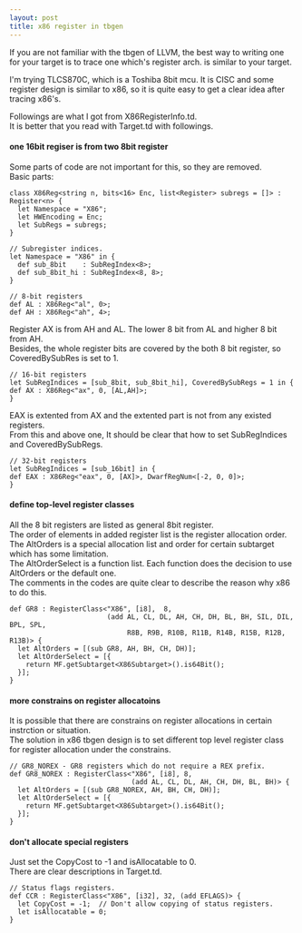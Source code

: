 ```yaml
---
layout: post
title: x86 register in tbgen
---
```

If you are not familiar with the tbgen of LLVM, the best way to writing one for your target is to trace one which's register arch. is similar to your target.

I'm trying TLCS870C, which is a Toshiba 8bit mcu.
It is CISC and some register design is similar to x86, so it is quite easy to get a clear idea after tracing x86's.

Followings are what I got from X86RegisterInfo.td.  
It is better that you read with Target.td with followings. 

#### one 16bit regiser is from two 8bit register
Some parts of code are not important for this, so they are removed.  
Basic parts:

```
class X86Reg<string n, bits<16> Enc, list<Register> subregs = []> : Register<n> {
  let Namespace = "X86";
  let HWEncoding = Enc;
  let SubRegs = subregs;
}

// Subregister indices.
let Namespace = "X86" in {
  def sub_8bit    : SubRegIndex<8>;
  def sub_8bit_hi : SubRegIndex<8, 8>;
}

// 8-bit registers
def AL : X86Reg<"al", 0>;
def AH : X86Reg<"ah", 4>;
```

Register AX is from AH and AL. The lower 8 bit from AL and higher 8 bit from AH.  
Besides, the whole register bits are covered by the both 8 bit register, so CoveredBySubRes is set to 1.
```
// 16-bit registers
let SubRegIndices = [sub_8bit, sub_8bit_hi], CoveredBySubRegs = 1 in {
def AX : X86Reg<"ax", 0, [AL,AH]>;
}
```

EAX is extented from AX and the extented part is not from any existed registers.  
From this and above one, It should be clear that how to set SubRegIndices and CoveredBySubRegs.
```
// 32-bit registers
let SubRegIndices = [sub_16bit] in {
def EAX : X86Reg<"eax", 0, [AX]>, DwarfRegNum<[-2, 0, 0]>;
}
```

#### define top-level register classes 
All the 8 bit registers are listed as general 8bit register.  
The order of elements in added register list is the register allocation order.  
The AltOrders is a special allocation list and order for certain subtarget which has some limitation.  
The AltOrderSelect is a function list. Each function does the decision to use AltOrders or the default one.  
The comments in the codes are quite clear to describe the reason why x86 to do this.  

```
def GR8 : RegisterClass<"X86", [i8],  8,
                        (add AL, CL, DL, AH, CH, DH, BL, BH, SIL, DIL, BPL, SPL,
                             R8B, R9B, R10B, R11B, R14B, R15B, R12B, R13B)> {
  let AltOrders = [(sub GR8, AH, BH, CH, DH)];
  let AltOrderSelect = [{
    return MF.getSubtarget<X86Subtarget>().is64Bit();
  }];
}
```

#### more constrains on register allocatoins
It is possible that there are constrains on register allocations in certain instrction or situation.  
The solution in x86 tbgen design is to set different top level register class for register allocation under the constrains.

```
// GR8_NOREX - GR8 registers which do not require a REX prefix.
def GR8_NOREX : RegisterClass<"X86", [i8], 8,
                              (add AL, CL, DL, AH, CH, DH, BL, BH)> {
  let AltOrders = [(sub GR8_NOREX, AH, BH, CH, DH)];
  let AltOrderSelect = [{
    return MF.getSubtarget<X86Subtarget>().is64Bit();
  }];
}
```

#### don't allocate special registers
Just set the CopyCost to -1 and isAllocatable to 0.  
There are clear descriptions in Target.td. 

```
// Status flags registers.
def CCR : RegisterClass<"X86", [i32], 32, (add EFLAGS)> {
  let CopyCost = -1;  // Don't allow copying of status registers.
  let isAllocatable = 0;
}
```
